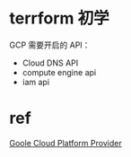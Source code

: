
# terrform 初学

GCP 需要开启的 API：

- Cloud DNS API
- compute engine api
- iam api

# ref

[Goole Cloud Platform Provider](https://registry.terraform.io/providers/hashicorp/google/latest/docs)
